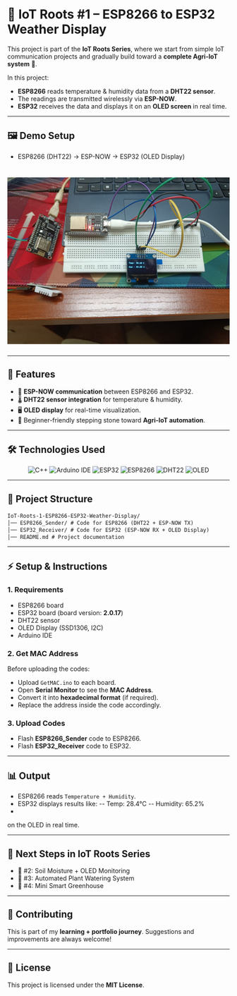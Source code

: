 # 🌱 IoT Roots #1 – ESP8266 to ESP32 Weather Display

This project is part of the **IoT Roots Series**, where we start from simple IoT communication projects and gradually build toward a **complete Agri-IoT system** 🌾.  

In this project:  
- **ESP8266** reads temperature & humidity data from a **DHT22 sensor**.  
- The readings are transmitted wirelessly via **ESP-NOW**.  
- **ESP32** receives the data and displays it on an **OLED screen** in real time.  

---

## 🖼️ Demo Setup

- ESP8266 (DHT22) -> ESP-NOW -> ESP32 (OLED Display)

# <img src="sss.jpg" alt="screenshot"></img>


---

## 🚀 Features
- 📡 **ESP-NOW communication** between ESP8266 and ESP32.  
- 🌡️ **DHT22 sensor integration** for temperature & humidity.  
- 🖥️ **OLED display** for real-time visualization.  
- 🔌 Beginner-friendly stepping stone toward **Agri-IoT automation**.  

---

## 🛠️ Technologies Used
<div align="center">

![C++](https://img.shields.io/badge/C++-00599C?style=for-the-badge&logo=c%2B%2B&logoColor=white)
![Arduino IDE](https://img.shields.io/badge/Arduino_IDE-00979D?style=for-the-badge&logo=arduino&logoColor=white)
![ESP32](https://img.shields.io/badge/ESP32-black?style=for-the-badge&logo=espressif&logoColor=white)
![ESP8266](https://img.shields.io/badge/ESP8266-grey?style=for-the-badge&logo=espressif&logoColor=white)
![DHT22](https://img.shields.io/badge/DHT22-Sensor-blue?style=for-the-badge)
![OLED](https://img.shields.io/badge/OLED-Display-purple?style=for-the-badge)

</div>

---

## 📂 Project Structure
```
IoT-Roots-1-ESP8266-ESP32-Weather-Display/
│── ESP8266_Sender/ # Code for ESP8266 (DHT22 + ESP-NOW TX)
│── ESP32_Receiver/ # Code for ESP32 (ESP-NOW RX + OLED Display)
│── README.md # Project documentation
```


---

## ⚡ Setup & Instructions

### 1. Requirements
- ESP8266 board  
- ESP32 board (board version: **2.0.17**)  
- DHT22 sensor  
- OLED Display (SSD1306, I2C)  
- Arduino IDE  

### 2. Get MAC Address
Before uploading the codes:  
- Upload `GetMAC.ino` to each board.  
- Open **Serial Monitor** to see the **MAC Address**.  
- Convert it into **hexadecimal format** (if required).  
- Replace the address inside the code accordingly.  

### 3. Upload Codes
- Flash **ESP8266_Sender** code to ESP8266.  
- Flash **ESP32_Receiver** code to ESP32.  

---

## 📊 Output
- ESP8266 reads `Temperature + Humidity`.  
- ESP32 displays results like:
  -- Temp: 28.4°C
  -- Humidity: 65.2%
- 
on the OLED in real time.  

---

## 🔮 Next Steps in IoT Roots Series
- 🌱 #2: Soil Moisture + OLED Monitoring  
- 🌱 #3: Automated Plant Watering System  
- 🌱 #4: Mini Smart Greenhouse  

---

## 🤝 Contributing
This is part of my **learning + portfolio journey**. Suggestions and improvements are always welcome!  

---

## 📜 License
This project is licensed under the **MIT License**.  

  
  

